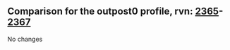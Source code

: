 ## Comparison for the outpost0 profile, rvn: [2365](https://github.com/PRO100KatYT/FortniteProfileRevisions/tree/main/profiles/outpost0/2365%20outpost0.json)-[2367](https://github.com/PRO100KatYT/FortniteProfileRevisions/tree/main/profiles/outpost0/2367%20outpost0.json)

No changes
